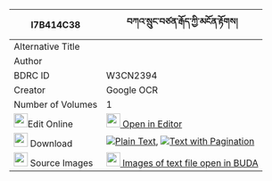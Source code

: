 |I7B414C38|བཀའ་སྲུང་བཙན་རྒོད་ཀྱི་མངོན་རྟོགས། 
| --- | --- 
|Alternative Title |
|Author | 
|BDRC ID | W3CN2394
|Creator | Google OCR
|Number of Volumes| 1
|<img width="25" src="https://img.icons8.com/color/25/000000/edit-property.png">Edit Online| [<img width="25" src="https://avatars.githubusercontent.com/u/45091458?s=200&v=4"> Open in Editor](http://editor.openpecha.org/I7B414C38)
|<img width="25" src="https://img.icons8.com/fluent/48/000000/download-2.png"/>  Download | [![](https://img.icons8.com/color/20/000000/txt.png)Plain Text](https://github.com/Openpecha/I7B414C38/releases/download/v1/kasung_tsengo_kyi_ngontok_plain_I7B414C38.zip), [![](https://img.icons8.com/color/20/000000/txt.png)Text with Pagination](https://github.com/Openpecha/I7B414C38/releases/download/v1/kasung_tsengo_kyi_ngontok_pages_I7B414C38.zip)
|<img width="25" src="https://img.icons8.com/plasticine/100/000000/pictures-folder.png"/>  Source Images | [<img width="25" src="https://library.bdrc.io/icons/BUDA-small.svg"> Images of text file open in BUDA](https://library.bdrc.io/show/bdr:W3CN2394)